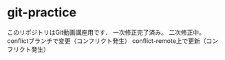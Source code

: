 # git-practice
このリポジトリはGit動画講座用です．
一次修正完了済み。
二次修正中。
conflictブランチで変更（コンフリクト発生）
conflict-remote上で更新（コンフリクト発生）